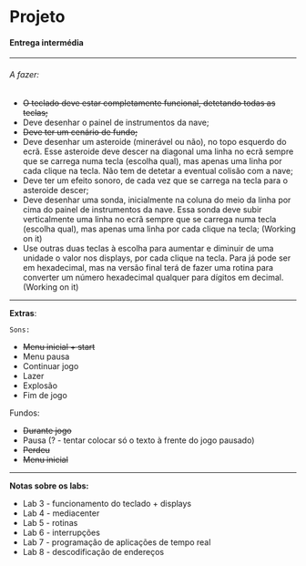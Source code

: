 # Projeto

#### Entrega intermédia

---

###### A fazer:

* ~~O teclado deve estar completamente funcional, detetando todas as teclas;~~
* Deve desenhar o painel de instrumentos da nave;
* ~~Deve ter um cenário de fundo;~~
* Deve desenhar um asteroide (minerável ou não), no topo esquerdo do ecrã. Esse asteroide deve descer na diagonal uma linha no ecrã sempre que se carrega numa tecla (escolha qual), mas apenas uma linha por cada clique na tecla. Não tem de detetar a eventual colisão com a nave;
* Deve ter um efeito sonoro, de cada vez que se carrega na tecla para o asteroide descer;
* Deve desenhar uma sonda, inicialmente na coluna do meio da linha por cima do painel de instrumentos da nave. Essa sonda deve subir verticalmente uma linha no ecrã sempre que se carrega numa tecla (escolha qual), mas apenas uma linha por cada clique na tecla; (Working on it)
* Use outras duas teclas à escolha para aumentar e diminuir de uma unidade o valor nos displays, por cada clique na tecla. Para já pode ser em hexadecimal, mas na versão final terá de fazer uma rotina para converter um número hexadecimal qualquer para dígitos em decimal. (Working on it)

---

**Extras**:

    Sons:

- ~~Menu inicial + start~~
- Menu pausa
- Continuar jogo
- Lazer
- Explosão
- Fim de jogo

Fundos:

* ~~Durante jogo~~
* Pausa (? - tentar colocar só o texto à frente do jogo pausado)
* ~~Perdeu~~
* ~~Menu inicial~~

---

**Notas sobre os labs:**

* Lab 3 - funcionamento do teclado + displays
* Lab 4 - mediacenter
* Lab 5 - rotinas
* Lab 6 - interrupções
* Lab 7 - programação de aplicações de tempo real
* Lab 8 - descodificação de endereços
